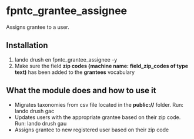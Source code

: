 # fpntc_grantee_assignee
Assigns grantee to a user.

## Installation

<ol>
<li>lando drush en fpntc_grantee_assignee -y</li>
<li>Make sure the field <b>zip codes (machine name: field_zip_codes of type text)</b> has been added to the <b>grantees</b> vocabulary</li>
</ol>

## What the module does and how to use it

<ul>
<li>Migrates taxonomies from csv file located in the <b>public://</b> folder. Run: lando drush gac</li>
<li>Updates users with the appropriate grantee based on their zip code. Run: lando drush gau</li>
<li>Assigns grantee to new registered user based on their zip code</li>
</ul>